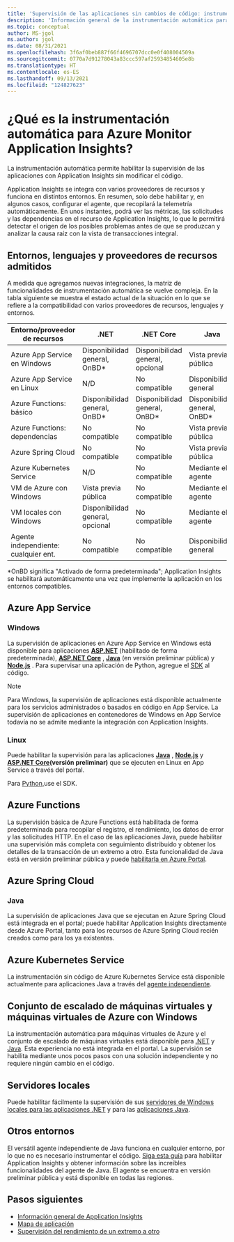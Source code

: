 ```yaml
---
title: 'Supervisión de las aplicaciones sin cambios de código: instrumentación automática para Azure Monitor Application Insights | Microsoft Docs'
description: 'Información general de la instrumentación automática para Azure Monitor Application Insights: administración del rendimiento de aplicaciones sin código'
ms.topic: conceptual
author: MS-jgol
ms.author: jgol
ms.date: 08/31/2021
ms.openlocfilehash: 3f6af0beb887f66f4696707dcc0e0f408004509a
ms.sourcegitcommit: 0770a7d91278043a83ccc597af25934854605e8b
ms.translationtype: HT
ms.contentlocale: es-ES
ms.lasthandoff: 09/13/2021
ms.locfileid: "124827623"
---
```

# <a name="what-is-auto-instrumentation-for-azure-monitor-application-insights"></a>¿Qué es la instrumentación automática para Azure Monitor Application Insights?

La instrumentación automática permite habilitar la supervisión de las aplicaciones con Application Insights sin modificar el código.  

Application Insights se integra con varios proveedores de recursos y funciona en distintos entornos. En resumen, solo debe habilitar y, en algunos casos, configurar el agente, que recopilará la telemetría automáticamente. En unos instantes, podrá ver las métricas, las solicitudes y las dependencias en el recurso de Application Insights, lo que le permitirá detectar el origen de los posibles problemas antes de que se produzcan y analizar la causa raíz con la vista de transacciones integral.

## <a name="supported-environments-languages-and-resource-providers"></a>Entornos, lenguajes y proveedores de recursos admitidos

A medida que agregamos nuevas integraciones, la matriz de funcionalidades de instrumentación automática se vuelve compleja. En la tabla siguiente se muestra el estado actual de la situación en lo que se refiere a la compatibilidad con varios proveedores de recursos, lenguajes y entornos.

|Entorno/proveedor de recursos          | .NET            | .NET Core       | Java            | Node.js         | Python          |
|---------------------------------------|-----------------|-----------------|-----------------|-----------------|-----------------|
|Azure App Service en Windows           | Disponibilidad general, OnBD*       | Disponibilidad general, opcional      | Vista previa pública  | Vista previa pública  | No compatible   |
|Azure App Service en Linux             | N/D             | No compatible   | Disponibilidad general              | GA              | No compatible   |
|Azure Functions: básico                | Disponibilidad general, OnBD*       | Disponibilidad general, OnBD*       | Disponibilidad general, OnBD*       | Disponibilidad general, OnBD*       | Disponibilidad general, OnBD*       |
|Azure Functions: dependencias         | No compatible   | No compatible   | Vista previa pública  | No compatible   | A través de la [ extensión](monitor-functions.md#distributed-tracing-for-python-function-apps)   |
|Azure Spring Cloud                     | No compatible   | No compatible   | Vista previa pública  | No compatible   | No compatible   |
|Azure Kubernetes Service               | N/D             | No compatible   | Mediante el agente   | No compatible   | No compatible   |
|VM de Azure con Windows                      | Vista previa pública  | No compatible   | Mediante el agente   | No compatible   | No compatible   |
|VM locales con Windows                | Disponibilidad general, opcional      | No compatible   | Mediante el agente   | No compatible   | No compatible   |
|Agente independiente: cualquier ent.            | No compatible   | No compatible   | Disponibilidad general              | No compatible   | No compatible   |

*OnBD significa "Activado de forma predeterminada"; Application Insights se habilitará automáticamente una vez que implemente la aplicación en los entornos compatibles. 

## <a name="azure-app-service"></a>Azure App Service

### <a name="windows"></a>Windows

La supervisión de aplicaciones en Azure App Service en Windows está disponible para aplicaciones **[ASP.NET](./azure-web-apps-net.md)** (habilitado de forma predeterminada), **[ASP.NET Core](./azure-web-apps-net-core.md)** , **[Java](./azure-web-apps-java.md)** (en versión preliminar pública) y **[Node.js](./azure-web-apps-nodejs.md)** . Para supervisar una aplicación de Python, agregue el [SDK](./opencensus-python.md) al código.

> [!NOTE]
> Para Windows, la supervisión de aplicaciones está disponible actualmente para los servicios administrados o basados en código en App Service. La supervisión de aplicaciones en contenedores de Windows en App Service todavía no se admite mediante la integración con Application Insights.

### <a name="linux"></a>Linux
Puede habilitar la supervisión para las aplicaciones **[Java](./azure-web-apps-java.md?)** , **[Node.js](./azure-web-apps-nodejs.md?tabs=linux)** y **[ASP.NET Core](./azure-web-apps-net-core.md?tabs=linux)(versión preliminar)** que se ejecuten en Linux en App Service a través del portal. 

Para [Python,](./opencensus-python.md)use el SDK.

## <a name="azure-functions"></a>Azure Functions

La supervisión básica de Azure Functions está habilitada de forma predeterminada para recopilar el registro, el rendimiento, los datos de error y las solicitudes HTTP. En el caso de las aplicaciones Java, puede habilitar una supervisión más completa con seguimiento distribuido y obtener los detalles de la transacción de un extremo a otro. Esta funcionalidad de Java está en versión preliminar pública y puede [habilitarla en Azure Portal](./monitor-functions.md).

## <a name="azure-spring-cloud"></a>Azure Spring Cloud

### <a name="java"></a>Java 
La supervisión de aplicaciones Java que se ejecutan en Azure Spring Cloud está integrada en el portal; puede habilitar Application Insights directamente desde Azure Portal, tanto para los recursos de Azure Spring Cloud recién creados como para los ya existentes.  

## <a name="azure-kubernetes-service"></a>Azure Kubernetes Service

La instrumentación sin código de Azure Kubernetes Service está disponible actualmente para aplicaciones Java a través del [agente independiente](./java-in-process-agent.md). 

## <a name="azure-windows-vms-and-virtual-machine-scale-set"></a>Conjunto de escalado de máquinas virtuales y máquinas virtuales de Azure con Windows

La instrumentación automática para máquinas virtuales de Azure y el conjunto de escalado de máquinas virtuales está disponible para [.NET](./azure-vm-vmss-apps.md) y [Java](./java-in-process-agent.md). Esta experiencia no está integrada en el portal. La supervisión se habilita mediante unos pocos pasos con una solución independiente y no requiere ningún cambio en el código.  

## <a name="on-premises-servers"></a>Servidores locales
Puede habilitar fácilmente la supervisión de sus [servidores de Windows locales para las aplicaciones .NET](./status-monitor-v2-overview.md) y para las [aplicaciones Java](./java-in-process-agent.md).

## <a name="other-environments"></a>Otros entornos
El versátil agente independiente de Java funciona en cualquier entorno, por lo que no es necesario instrumentar el código. [Siga esta guía](./java-in-process-agent.md) para habilitar Application Insights y obtener información sobre las increíbles funcionalidades del agente de Java. El agente se encuentra en versión preliminar pública y está disponible en todas las regiones. 

## <a name="next-steps"></a>Pasos siguientes

* [Información general de Application Insights](./app-insights-overview.md)
* [Mapa de aplicación](./app-map.md)
* [Supervisión del rendimiento de un extremo a otro](../app/tutorial-performance.md)
